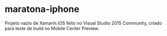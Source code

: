 # maratona-iphone

Projeto vazio de Xamarin.IOS feito no Visual Studio 2015 Community, criado para teste de build no Mobile Center Preview.
